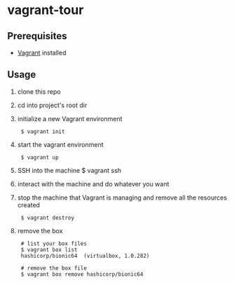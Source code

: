 # vagrant-tour

## Prerequisites

* [Vagrant](https://www.vagrantup.com/) installed

## Usage

1. clone this repo

1. cd into project's root dir

1. initialize a new Vagrant environment

        $ vagrant init

1. start the vagrant environment

        $ vagrant up

1. SSH into the machine
        $ vagrant ssh

1. interact with the machine and do whatever you want

1. stop the machine that Vagrant is managing and remove all the resources created

        $ vagrant destroy

1. remove the box

        # list your box files
        $ vagrant box list
        hashicorp/bionic64  (virtualbox, 1.0.282)

        # remove the box file
        $ vagrant box remove hashicorp/bionic64
